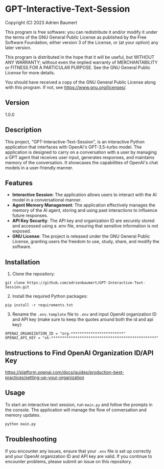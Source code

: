 # GPT-Interactive-Text-Session

Copyright (C) 2023 Adrien Baumert

This program is free software: you can redistribute it and/or modify
it under the terms of the GNU General Public License as published by
the Free Software Foundation, either version 3 of the License, or
(at your option) any later version.

This program is distributed in the hope that it will be useful,
but WITHOUT ANY WARRANTY; without even the implied warranty of
MERCHANTABILITY or FITNESS FOR A PARTICULAR PURPOSE. See the
GNU General Public License for more details.

You should have received a copy of the GNU General Public License
along with this program. If not, see <https://www.gnu.org/licenses/>.

## Version
1.0.0

## Description
This project, "GPT-Interactive-Text-Session", is an interactive Python application that interfaces with OpenAI's GPT-3.5-turbo model. The application is designed to carry on a conversation with a user by managing a GPT agent that receives user input, generates responses, and maintains memory of the conversation. It showcases the capabilities of OpenAI's chat models in a user-friendly manner.

## Features
- **Interactive Session**: The application allows users to interact with the AI model in a conversational manner.
- **Agent Memory Management**: The application effectively manages the memory of the AI agent, storing and using past interactions to influence future responses.
- **API Key Security**: The API key and organization ID are securely stored and accessed using a .env file, ensuring that sensitive information is not exposed.
- **GNU License**: The project is released under the GNU General Public License, granting users the freedom to use, study, share, and modify the software.

## Installation

1. Clone the repository:
```
git clone https://github.com/adrienbaumert/GPT-Interactive-Text-Session.git
```

2. Install the required Python packages:
```
pip install -r requirements.txt
```

3. Rename the `.env.template` file to `.env` and input OpenAI organization ID and API key (make sure to keep the quotes around both the id and api key):
```org-************************
OPENAI_ORGANIZATION_ID = "org-************************"
OPENAI_API_KEY = "sk-************************************************"
```

## Instructions to Find OpenAI Organization ID/API Key
https://platform.openai.com/docs/guides/production-best-practices/setting-up-your-organization

## Usage
To start an interactive text session, run `main.py` and follow the prompts in the console. The application will manage the flow of conversation and memory updates.

```bash
python main.py
```

## Troubleshooting
If you encounter any issues, ensure that your `.env` file is set up correctly and your OpenAI organization ID and API key are valid. If you continue to encounter problems, please submit an issue on this repository.
